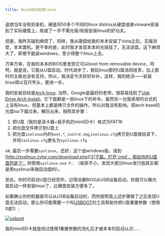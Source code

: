 ```yaml
---
title: 从usb启动安装linux
---
```

遥想当年没有刻录机，硬是将50多个不同的linux distros从硬盘或者vmware安装到了实际硬盘上，练就了一手不需光驱/软驱安装linux的好功夫。

但是，我昨天碰到麻烦了，同样，我从硬盘给我的本本安装了vista之后，无福消受，本本罢机。更不幸的是，此时我才发现本本的光驱挂了，无法读盘。这下麻烦大了，即使不能装windows，至少得整个linux上去。

万幸万幸，在我的本本的BIOS里发现它可以boot from removable device，呵呵，就是说，它能从U盘启动。时代进步了，我玩linux那时U盘洛阳纸贵，加上那时的主板也没有支持，所以，我决定今天好好补补，这样，我的绝活——安装linux得以百尺竿头，更进一步。

我的安装目标是[Arch linux][0]. 当然，Google是最好的老师，很容易找到了[Usb Drive Arch Install][1]。它下面都是一些linux下的命令，虽然另一台我弟用的台式机上没有linux，但基本上都是拷贝文件的操作，所以对我没有影响。把arch base的光盘iso下载过来，解压出来，按照其步骤：

1. 把U盘（我的是读卡器+我手机的miniSD卡）格式为FAT16
2. 把光盘文件拷贝到U盘上
3. 把光盘`isolinux`内的`boot.*`, `initrd.img`,`isolinux.cfg`拷贝到U盘根目录下，并将`isolinux.cfg`更名为`syslinux.cfg`

ok, 最后一步需要`syslinux`，还好，这个由windows版，请到[http://syslinux.zytor.com/download.php][2]下载。打开`cmd`，假如你的U盘盘符是`F:`, 则使用`syslinux.exe F:`. （收获不小，发现大部分linux发行版其实都是用syslinux来做启动盘的）。

至此，你的可启动U盘已经完毕，记得设置BIOS从USB设备启动，你就可以像光盘启动一样安装linux了，比硬盘安装方便多了。

如果确认你的机器是可以从USB设备启动的，而你按照我上述步骤做了之后发现U盘无法启动，那么你可能需要一个叫[USBOOT][3]的工具帮助你把U盘重置参数（使用0或1）:

[![usboot](http://farm1.static.flickr.com/199/441700591_5f54a32216_o.png)][4]

我的miniSD卡就是经过使用1重置参数的洗礼后才被本本的启动认识……

[0]: http://archlinux.org/
[1]: http://wiki.archlinux.org/index.php/Usb_Drive_Arch_Install
[2]: http://syslinux.zytor.com/download.php
[3]: http://www.google.cn/search?complete=1&hl=zh-CN&q=USBoot&btnG=Google+%E6%90%9C%E7%B4%A2&meta=
[4]: http://www.flickr.com/photos/realazy/441700591/ "Photo Sharing"
